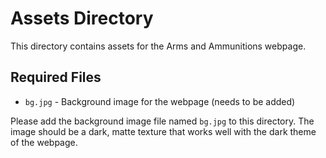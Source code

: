 # Assets Directory

This directory contains assets for the Arms and Ammunitions webpage.

## Required Files

- `bg.jpg` - Background image for the webpage (needs to be added)

Please add the background image file named `bg.jpg` to this directory. The image should be a dark, matte texture that works well with the dark theme of the webpage.